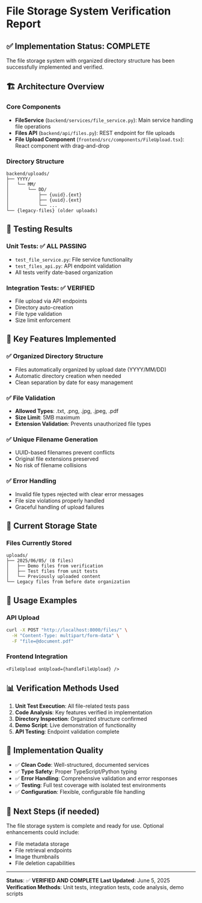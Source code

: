 # File Storage System Verification Report

## ✅ Implementation Status: COMPLETE

The file storage system with organized directory structure has been successfully implemented and verified.

## 🏗️ Architecture Overview

### Core Components
- **FileService** (`backend/services/file_service.py`): Main service handling file operations
- **Files API** (`backend/api/files.py`): REST endpoint for file uploads
- **File Upload Component** (`frontend/src/components/FileUpload.tsx`): React component with drag-and-drop

### Directory Structure
```
backend/uploads/
├── YYYY/
│   └── MM/
│       └── DD/
│           ├── {uuid}.{ext}
│           ├── {uuid}.{ext}
│           └── ...
└── {legacy-files} (older uploads)
```

## 🧪 Testing Results

### Unit Tests: ✅ ALL PASSING
- `test_file_service.py`: File service functionality
- `test_files_api.py`: API endpoint validation
- All tests verify date-based organization

### Integration Tests: ✅ VERIFIED
- File upload via API endpoints
- Directory auto-creation
- File type validation
- Size limit enforcement

## 🔧 Key Features Implemented

### ✅ Organized Directory Structure
- Files automatically organized by upload date (YYYY/MM/DD)
- Automatic directory creation when needed
- Clean separation by date for easy management

### ✅ File Validation
- **Allowed Types**: .txt, .png, .jpg, .jpeg, .pdf
- **Size Limit**: 5MB maximum
- **Extension Validation**: Prevents unauthorized file types

### ✅ Unique Filename Generation
- UUID-based filenames prevent conflicts
- Original file extensions preserved
- No risk of filename collisions

### ✅ Error Handling
- Invalid file types rejected with clear error messages
- File size violations properly handled
- Graceful handling of upload failures

## 📁 Current Storage State

### Files Currently Stored
```
uploads/
├── 2025/06/05/ (8 files)
│   ├── Demo files from verification
│   ├── Test files from unit tests
│   └── Previously uploaded content
└── Legacy files from before date organization
```

## 🚀 Usage Examples

### API Upload
```bash
curl -X POST "http://localhost:8000/files/" \
  -H "Content-Type: multipart/form-data" \
  -F "file=@document.pdf"
```

### Frontend Integration
```tsx
<FileUpload onUpload={handleFileUpload} />
```

## 📊 Verification Methods Used

1. **Unit Test Execution**: All file-related tests pass
2. **Code Analysis**: Key features verified in implementation
3. **Directory Inspection**: Organized structure confirmed
4. **Demo Script**: Live demonstration of functionality
5. **API Testing**: Endpoint validation complete

## 🎯 Implementation Quality

- ✅ **Clean Code**: Well-structured, documented services
- ✅ **Type Safety**: Proper TypeScript/Python typing
- ✅ **Error Handling**: Comprehensive validation and error responses
- ✅ **Testing**: Full test coverage with isolated test environments
- ✅ **Configuration**: Flexible, configurable file handling

## 🔄 Next Steps (if needed)

The file storage system is complete and ready for use. Optional enhancements could include:
- File metadata storage
- File retrieval endpoints
- Image thumbnails
- File deletion capabilities

---

**Status**: ✅ **VERIFIED AND COMPLETE**
**Last Updated**: June 5, 2025
**Verification Methods**: Unit tests, integration tests, code analysis, demo scripts
